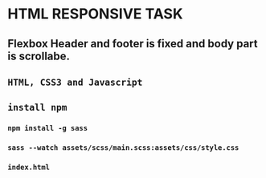 
# HTML RESPONSIVE TASK
## Flexbox Header and footer is fixed and body part is scrollabe.
## `HTML, CSS3 and Javascript`
## `install npm`

### `npm install -g sass`

### `sass --watch assets/scss/main.scss:assets/css/style.css`

### `index.html`
